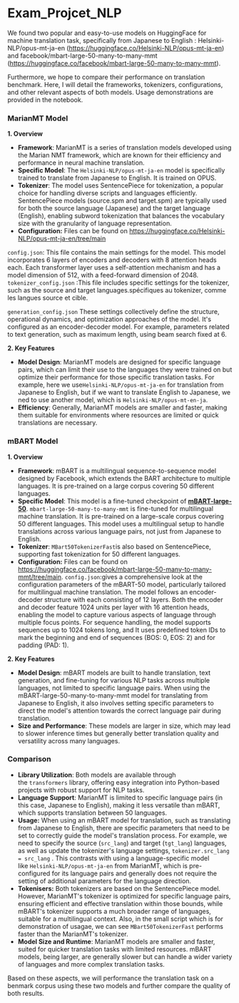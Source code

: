 # Exam_Projcet_NLP
We found two popular and easy-to-use models on HuggingFace for machine translation task, specifically from Japanese to English :
Helsinki-NLP/opus-mt-ja-en (https://huggingface.co/Helsinki-NLP/opus-mt-ja-en) and facebook/mbart-large-50-many-to-many-mmt (https://huggingface.co/facebook/mbart-large-50-many-to-many-mmt). 

Furthermore, we hope to compare their performance on translation benchmark. Here, I will detail the frameworks, tokenizers, configurations, and other relevant aspects of both models. Usage demonstrations are provided in the notebook.

### MarianMT Model

**1. Overview**

- **Framework**: MarianMT is a series of translation models developed using the Marian NMT framework, which are known for their efficiency and performance in neural machine translation.
- **Specific Model**: The `Helsinki-NLP/opus-mt-ja-en` model is specifically trained to translate from Japanese to English. It is trained on OPUS.
- **Tokenizer**: The model uses SentencePiece for tokenization, a popular choice for handling diverse scripts and languages efficiently. SentencePiece models (source.spm and target.spm) are typically used for both the source language (Japanese) and the target language (English), enabling subword tokenization that balances the vocabulary size with the granularity of language representation.
- **Configuration:** Files can be found on https://huggingface.co/Helsinki-NLP/opus-mt-ja-en/tree/main

 `config.json`: This file contains the main settings for the model. This model incorporates 6 layers of encoders and decoders with 8 attention heads each. Each transformer layer uses a self-attention mechanism and has a model dimension of 512, with a feed-forward dimension of 2048.
`tokenizer_config.json` :This file includes specific settings for the tokenizer, such as the source and target languages.spécifiques au tokenizer, comme les langues source et cible.

`generation_config.json` These settings collectively define the structure, operational dynamics, and optimization approaches of the model. It's configured as an encoder-decoder model. For example, parameters related to text generation, such as maximum length, using beam search fixed at 6.

**2. Key Features**

- **Model Design**: MarianMT models are designed for specific language pairs, which can limit their use to the languages they were trained on but optimize their performance for those specific translation tasks. For example, here we use`Helsinki-NLP/opus-mt-ja-en` for translation from Japanese to English, but if we want to translate English to Japanese, we ned to use another model, which is `Helsinki-NLP/opus-mt-en-ja`.
- **Efficiency**: Generally, MarianMT models are smaller and faster, making them suitable for environments where resources are limited or quick translations are necessary.

### mBART Model

**1. Overview**

- **Framework**: mBART is a multilingual sequence-to-sequence model designed by Facebook, which extends the BART architecture to multiple languages. It is pre-trained on a large corpus covering 50 different languages.
- **Specific Model**: This model is a fine-tuned checkpoint of [**mBART-large-50**](https://huggingface.co/facebook/mbart-large-50). `mbart-large-50-many-to-many-mmt` is fine-tuned for multilingual machine translation. It is pre-trained on a large-scale corpus covering 50 different languages. This model uses a multilingual setup to handle translations across various language pairs, not just from Japanese to English.
- **Tokenizer**: `MBart50TokenizerFast`is also based on SentencePiece, supporting fast tokenization for 50 different languages.
- **Configuration:** Files can be found on https://huggingface.co/facebook/mbart-large-50-many-to-many-mmt/tree/main.  `config.json`:gives  a comprehensive look at the configuration parameters of the mBART-50 model, particularly tailored for multilingual machine translation. The model follows an encoder-decoder structure with each consisting of 12 layers. Both the encoder and decoder feature 1024 units per layer with 16 attention heads, enabling the model to capture various aspects of language through multiple focus points. For sequence handling, the model supports sequences up to 1024 tokens long, and It uses predefined token IDs to mark the beginning and end of sequences (BOS: 0, EOS: 2) and for padding (PAD: 1).

**2. Key Features**

- **Model Design**: mBART models are built to handle translation, text generation, and fine-tuning for various NLP tasks across multiple languages, not limited to specific language pairs. When using the mBART-large-50-many-to-many-mmt model for translating from Japanese to English, it also involves setting specific parameters to direct the model's attention towards the correct language pair during translation.
- **Size and Performance**: These models are larger in size, which may lead to slower inference times but generally better translation quality and versatility across many languages.

### Comparison

- **Library Utilization**: Both models are available through the `transformers` library, offering easy integration into Python-based projects with robust support for NLP tasks.
- **Language Support**: MarianMT is limited to specific language pairs (in this case, Japanese to English), making it less versatile than mBART, which supports translation between 50 languages.
- **Usage:** When using an mBART model for translation, such as translating from Japanese to English, there are specific parameters that need to be set to correctly guide the model's translation process. For example, we need to specify the source (`src_lang`) and target (`tgt_lang`) languages, as well as update the tokenizer's language settings, `tokenizer.src_lang = src_lang` . This contrasts with using a language-specific model like `Helsinki-NLP/opus-mt-ja-en` from MarianMT, which is pre-configured for its language pairs and generally does not require the setting of additional parameters for the language direction.
- **Tokenisers:** Both tokenizers are  based on the SentencePiece model. However, MarianMT's tokenizer is optimized for specific language pairs, ensuring efficient and effective translation within those bounds, while mBART's tokenizer supports a much broader range of languages, suitable for a multilingual context. Also, in the small script which is for demonstration of usagae, we can see `MBart50TokenizerFast` performs faster than the MarianMT's tokenizer.
- **Model Size and Runtime**: MarianMT models are smaller and faster, suited for quicker translation tasks with limited resources. mBART models, being larger, are generally slower but can handle a wider variety of languages and more complex translation tasks.

Based on these aspects, we will performance the translation task on a benmark corpus using these two models and further compare the quality of both results.